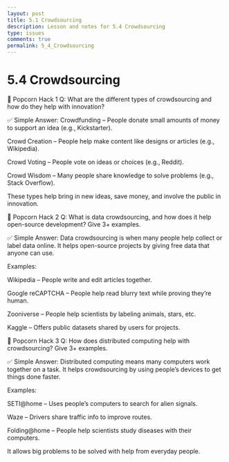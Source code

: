```yaml
---
layout: post
title: 5.1 Crowdsourcing
description: Lesson and notes for 5.4 Crowdsourcing
type: issues 
comments: true
permalink: 5_4_Crowdsourcing
---
```


# 5.4 Crowdsourcing

🍿 Popcorn Hack 1
Q: What are the different types of crowdsourcing and how do they help with innovation?

✅ Simple Answer:
Crowdfunding – People donate small amounts of money to support an idea (e.g., Kickstarter).

Crowd Creation – People help make content like designs or articles (e.g., Wikipedia).

Crowd Voting – People vote on ideas or choices (e.g., Reddit).

Crowd Wisdom – Many people share knowledge to solve problems (e.g., Stack Overflow).

These types help bring in new ideas, save money, and involve the public in innovation.

🍿 Popcorn Hack 2
Q: What is data crowdsourcing, and how does it help open-source development? Give 3+ examples.

✅ Simple Answer:
Data crowdsourcing is when many people help collect or label data online. It helps open-source projects by giving free data that anyone can use.

Examples:

Wikipedia – People write and edit articles together.

Google reCAPTCHA – People help read blurry text while proving they’re human.

Zooniverse – People help scientists by labeling animals, stars, etc.

Kaggle – Offers public datasets shared by users for projects.

🍿 Popcorn Hack 3
Q: How does distributed computing help with crowdsourcing? Give 3+ examples.

✅ Simple Answer:
Distributed computing means many computers work together on a task. It helps crowdsourcing by using people’s devices to get things done faster.

Examples:

SETI@home – Uses people’s computers to search for alien signals.

Waze – Drivers share traffic info to improve routes.

Folding@home – People help scientists study diseases with their computers.

It allows big problems to be solved with help from everyday people.